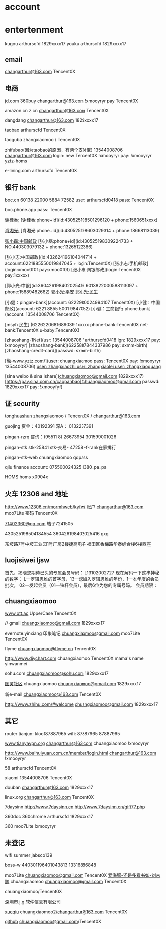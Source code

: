 # account

# entertenment

  kugou arthurscfd 1829xxxx17
  youku arthurscfd 1829xxxx17

## email
  changarthur@163.com
  Tencent0X

## 电商
  jd.com 360buy
  changarthur@163.com
  !xmooyryr
  pay
  Tencent0X

  amazon.cn z.cn
  changarthur@163.com
  Tencent0X

  dangdang
  changarthur@163.com
  1829xxxx17

  taobao
  arthurscfd
  Tencent0X

  taoguba
  zhangxiaomoo / Tencent0X

  zhifubao(因为taobao的原因，有两个支付宝)
  13544008706     changarthur@163.com
  login:          new
  Tencent0X       !xmooyryr
  pay:
  !xmooyryr       yztz-homs

  e-lining.com
  arthurscfd
  Tencent0X

## 银行 bank

  boc.cn
  60138 22000 5884 72582
  user: arthurscfd0418
  pass: Tencent0X

  boc.phone.app
  pass: Tencent0X

  [谢桂香:](account:zhangxiaoxiao)
  [谢桂香:phone+id](id:430525198501296120 + phone:1560651xxxx)

  [肖湘光:](account:zhangxiaoxiang)
  [肖湘光:phone+id](id:430525198603029314 + phone:18668113039)

  [张小磊:中国邮政](account:xxxxxxxxxxxxxxxxxxx)
  [张小磊:phone+id](id:430525198309224733 + NO.440303079132 + phone:13265122386)

  [张小志:中国邮政](id:432624196104044714 + account:6221885550019847045 + login:Tencent0X)
  [张小志:手机邮政](login:xmoo0f0f pay:xmoo0f0f)
  [张小志:网银邮政](login:Tencent0X pay:1xxxxx)

  [郭小光:中银](id:360426198402025416 6013822000588113097 + phone:15889482682)
  [郭小光:平安](6216260000000416397)
  [郭小光:民生](6226220681689070)

  [小健：pingan-bank](account: 6222980024994107 Tencent0X)
  [小健：中国邮政](account: 6221 8855 5001 9847052)
  [小健：工商银行 phone.bank](account: 13544008706 Tencent0X)

  [msyh 民生] (6226220681689039 1xxxxx phone-bank:Tencent0X net-bank:Tencent0X u-baby:Tencent0X)

  [zhaoshang-1Net](usr: 13544008706 / arthurscfd0418 lgn: 1829xxxx17 pay: !xmooyryr)
  [zhaoshang-bank](6225887844337986 pay: sxmm-birth)
  [zhaoshang-credit-card](passwd: sxmm-birth)

  [融-www.yztz.com/](user: chuangxiaomoo pass: Tencent0X pay:  !xmooyryr 13544008706)
  [user: zhangxiaozhi user: zhangxiaolei user: zhangxiaoguang]()

  [sina weibo & sina ishare](chuangxiaomoo@gmail.com 1829xxxx17)
  [https://pay.sina.com.cn/caopanbao](chuangxiaomoo@gmail.com passwd: 1829xxxx17 pay: !xmooyfyf)


## 证 security

  [tonghuashun](http://i.10jqka.com.cn/register/index)
  zhangxiaomoo / Tencent0X / changarthur@163.com

  guojing
  资金：40192391
  深A： 0132237391

  pingan-rzrq
    咨询：(95511 8) 26673954
    301599001026

  pingan-stk
    stk-25841
    stk-交易- 47258 -f-rank在家排行

  pingan-stk-web
    chuangxiaomoo
    qqpass

  qilu
    finance account: 075500024325 1380_pa_pa

  HOMS homs
    x0904x

## 火车 12306 and 地址
  http://www.12306.cn/mormhweb/kyfw/
  账户 changarthur@163.com  moo7Lite
  密码 Tencent0X

  71402360@qq.com 皓子7241505

  430525198504184554
  360426198402025416 gxg

  东坡路7号中坡工业园1号厂房2楼捷高电子
  福田区香梅路华泰综合楼6楼西座

##  luojisiwei ljsw
  首先，揭晓您期待已久的专属会员号码： L13102002727
  现在解码一下这串神秘的数字：
  L—罗辑思维的首字母，13—您加入罗辑思维的年份，1—本年度的会员批次，
  02—发起会员（01—铁杆会员），最后6位为您的专属号码。
  会员期限：

## chuangxiaomoo    

  www.ott.ac UpperCase Tencent0X

  // gmail
  chuangxiaomoo@gmail.com
  1829xxxx17

  evernote.yinxiang 印象笔记
  chuangxiaomoo@gmail.com
  moo7Lite
  Tencent0X

  flyme
  chuangxiaomoo@flyme.cn
  Tencent0X

  http://www.diychart.com
  chuangxiaomoo
  Tencent0X
  mama's name yinwanmei

  sohu.com
  chuangxiaomoo@sohu.com
  1829xxxx17

  [图灵社区](http://www.ituring.com.cn/account/register)
  chuangxiaomoo
  chuangxiaomoo@gmail.com
  1829xxxx17

  新e-mail
  chuangxiaomoo@163.com
  Tencent0X

  http://www.zhihu.com/#welcome 
  chuangxiaomoo@gmail.com
  1829xxxx17

## 其它

  router
  tianjun: kloof87887965
  wifi: 87887965 87887965

  www.tianyavpn.org
  changarthur@163.com
  chuangxiaomoo 
  !xmooyryr

  http://www.baihuiyuan.com.cn/member/login.html
  changarthur@163.com
  !xmooyryr

  58
  arthurscfd
  Tencent0X

  xiaomi
  13544008706
  Tencent0X

  douban
  changarthur@163.com
  1829xxxx17

  linux.org
  changarthur@163.com
  Tencent0X

  7daysinn
  http://www.7daysinn.cn
  http://www.7daysinn.cn/gift77.php

  360doc
  360chrome 
  arthurscfd 1829xxxx17

  360
  moo7Lite
  !xmooyryr

## 未登记
  wifi
  summer
  jabsco139

  boss-w
  440301196401043813
  13316886848

  [](http://www.lumosity.com/)
  moo7Lite
  chuangxiaomoo@gmail.com
  Tencent0X
  [爱海豚-还是多看书如-刘未鹏](http://www.aihaitun.com/zh-cn/account)
  chuangxiaomoo
  chuangxiaomoo@gmail.com
  Tencent0X

  [](http://iguba.eastmoney.com)
  chuangxiaomoo/Tencent0X

  深圳市.j.g.软件信息有限公司

  [xueqiu]()
  chuangxiaomoo2/changarthur@163.com
  Tencent0X

  [github]()
  chuangxiaomoo@gmail.com/Tencent0X

